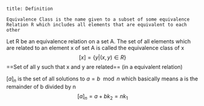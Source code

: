 ```ad-tldr
title: Definition

Equivalence Class is the name given to a subset of some equivalence Relation R which includes all elements that are equivalent to each other
```

Let R be an equivalence relation on a set A. The set of all elements which are related to an element x of set A is called the equivalence class of x
$$ [x] = \{y | (x,y)\in R\} $$
==Set of all y such that x and y are related== (in a equivalent relation)

$[a]_n$ is the set of all solutions to $a = b\mod n$
which basically means a is the remainder of b divided by n
$$ [a]_n = a + bk_2 = nk_1 $$

